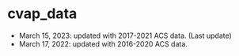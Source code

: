 # cvap_data

- March 15, 2023: updated with 2017-2021 ACS data. (Last update)
- March 17, 2022: updated with 2016-2020 ACS data.
